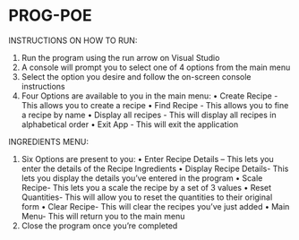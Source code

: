 # PROG-POE
INSTRUCTIONS ON HOW TO RUN:
1.  Run the program using the run arrow on Visual Studio
2.  A console will prompt you to select one of 4 options from the main menu
3.  Select the option you desire and follow the on-screen console instructions 
4. Four Options are available to you in the main menu:
    •   Create Recipe - This allows you to create a recipe
    •   Find Recipe - This allows you to fine a recipe by name
    •   Display all recipes - This will display all recipes in alphabetical order
    •   Exit App - This will exit the application
    
INGREDIENTS MENU:

1.  Six Options are present to you:
    •   Enter Recipe Details – This lets you enter the details of the Recipe Ingredients 
    •   Display Recipe Details- This lets you display the details you’ve entered in the program
    •   Scale Recipe- This lets you a scale the recipe by a set of 3 values
    •   Reset Quantities- This will allow you to reset the quantities to their original form
    •   Clear Recipe- This will clear the recipes you’ve just added
    •   Main Menu- This will return you to the main menu
2.  Close the program once you’re completed
